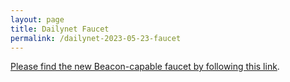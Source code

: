 ```yaml
---
layout: page
title: Dailynet Faucet
permalink: /dailynet-2023-05-23-faucet
---
```


[Please find the new Beacon-capable faucet by following this link](https://faucet.dailynet-2023-05-23.teztnets.xyz).
